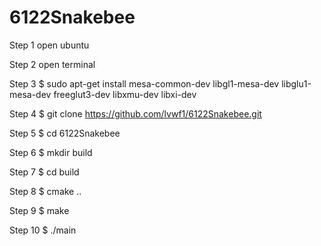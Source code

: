 # 6122Snakebee
Step 1 open ubuntu

Step 2 open terminal

Step 3 $ sudo apt-get install mesa-common-dev libgl1-mesa-dev libglu1-mesa-dev freeglut3-dev libxmu-dev libxi-dev

Step 4 $ git clone https://github.com/lvwf1/6122Snakebee.git

Step 5 $ cd 6122Snakebee

Step 6 $ mkdir build

Step 7 $ cd build

Step 8 $ cmake ..

Step 9 $ make

Step 10 $ ./main
